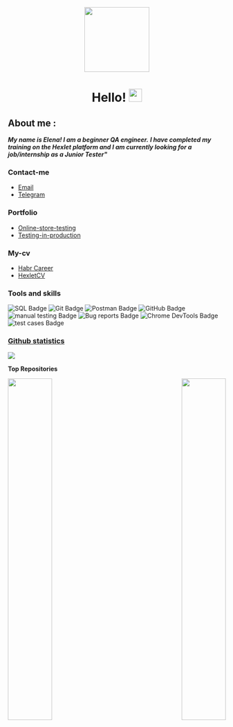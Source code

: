 <div id="header" align="center">
  <img src="https://media.giphy.com/media/Q2T7BXRiDFPJcPoA7Z/giphy.gif" width="150"/>
</div>

<div id="header" align="center">
<img src="https://komarev.com/ghpvc/?username=ElenaSimanina&style=flat-square&color=blue" alt=""/>
</div>

<div id="header" align="center">
<h1>
  Hello!
  <img src="https://media.giphy.com/media/hvRJCLFzcasrR4ia7z/giphy.gif" width="30px"/>
</h1>
</div>

 

## About me : 

***My name is Elena! I am a beginner QA engineer.***
***I have completed my training on the Hexlet platform and I am currently looking for a job/internship as a Junior Tester"***
 
 ###  Contact-me
  - [Email](elenasimanina1978@gmail.com)
  - [Telegram](https://t.me/jjjKlepajjj)
### Portfolio
   -  [Online-store-testing](https://github.com/ElenaSimanina/qa-engineer-project-84)
   -  [Testing-in-production](https://github.com/ElenaSimanina/qa-engineer-project-85)
### My-cv
   - [Habr Career](https://career.habr.com/elenasimanina)
   - [HexletCV](https://cv.hexlet.io/ru/resumes/2902)
### Tools and skills 

<div id="badges">
  <img src="https://img.shields.io/badge/SQL-red?style=for-the-badge&logo=SQL&logoColor=white" alt="SQL Badge"/>
  <img src="https://img.shields.io/badge/Git-blue?style=for-the-badge&logo=Git&logoColor=white" alt="Git Badge"/>
  <img src="https://img.shields.io/badge/Postman-red?style=for-the-badge&logo=Postman&logoColor=white" alt="Postman Badge"/>
  <img src="https://img.shields.io/badge/GitHub-blue?style=for-the-badge&logo=GitHub&logoColor=white" alt="GitHub Badge"/>
   <img src="https://img.shields.io/badge/manual testing-yellow?style=for-the-badge&logo=manual testing&logoColor=white" alt="manual testing Badge"/>
   <img src="https://img.shields.io/badge/Bug reports-green?style=for-the-badge&logo=Bug reports&logoColor=white" alt="Bug reports Badge"/>
  <img src="https://img.shields.io/badge/Chrome DevTools-orange?style=for-the-badge&logo=Chrome DevTools&logoColor=white" alt="Chrome DevTools Badge"/>
  <img src="https://img.shields.io/badge/test cases-blue?style=for-the-badge&logo=test cases&logoColor=white" alt="test cases Badge"/>
  </div>
  
  ### [Github statistics](https://github.com/ElenaSimanina#github-stats)

  


![](http://github-profile-summary-cards.vercel.app/api/cards/stats?username=ElenaSimanina&theme=default)

<b>Top Repositories</b>

<div width="100%" align="center"><a href="https://github.com/ElenaSimanina/Online-store-testing" align="left"><img align="left" width="45%" src="https://github-readme-stats.vercel.app/api/pin/?username=ElenaSimanina&repo=Online-store-testing&title_color=0891b2&text_color=ffffff&icon_color=0891b2&bg_color=1c1917&hide_border=true&locale=en" /></a><a href="https://github.com/ElenaSimanina/Testing-in-production" align="right"><img align="right" width="45%" src="https://github-readme-stats.vercel.app/api/pin/?username=ElenaSimanina&repo=Testing-in-production&title_color=0891b2&text_color=ffffff&icon_color=0891b2&bg_color=1c1917&hide_border=true&locale=en" /></a></div><br /><br /><br /><br /><br /><br /><br />
